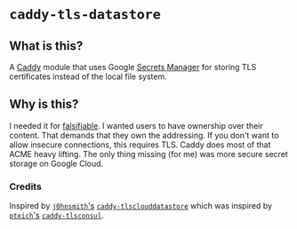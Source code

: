 # `caddy-tls-datastore`

## What is this?

A [Caddy](https://caddyserver.com/) module that uses Google
[Secrets Manager](https://cloud.google.com/secret-manager) for storing TLS certificates
instead of the local file system.

## Why is this?

I needed it for [falsifiable](https://falsifiable.com). I wanted users to have ownership
over their content. That demands that they own the addressing. If you don't want to 
allow insecure connections, this requires TLS. Caddy does most of that ACME heavy lifting.
The only thing missing (for me) was more secure secret storage on Google Cloud.

### Credits

Inspired by [`j0hnsmith`'s](https://github.com/pteich) [`caddy-tlsclouddatastore`](https://github.com/j0hnsmith/caddy-tlsclouddatastore) 
which was inspired by [`pteich`'s](https://github.com/pteich) [`caddy-tlsconsul`](https://github.com/pteich/caddy-tlsconsul).
